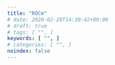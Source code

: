 ```yaml
---
title: "ROCm"
# date: 2020-02-28T14:30:42+09:00
# draft: true
# tags: [ "", ]
keywords: [ "", ]
# categories: [ "", ]
noindex: false
---
```


